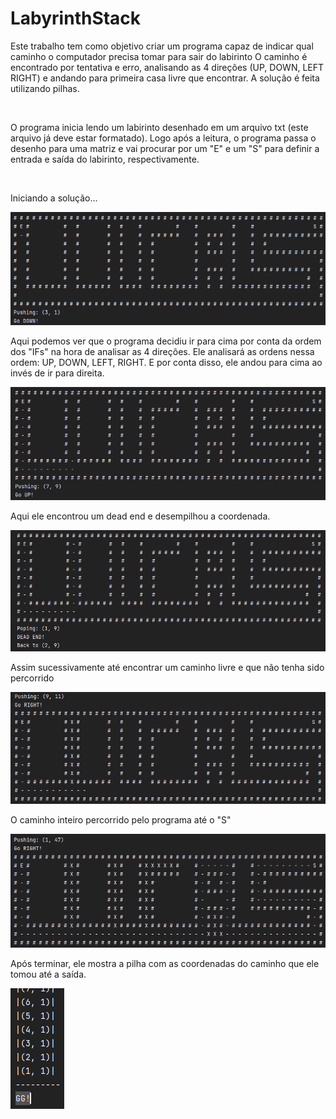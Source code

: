 # LabyrinthStack

<p>Este trabalho tem como objetivo criar um programa capaz de indicar qual caminho o computador precisa tomar para sair do labirinto
   O caminho é encontrado por tentativa e erro, analisando as 4 direções (UP, DOWN, LEFT RIGHT) e andando para primeira casa livre
  que encontrar. A solução é feita utilizando pilhas.
</p><br>

<p>O programa inicia lendo um labirinto desenhado em um arquivo txt (este arquivo já deve estar formatado). Logo após a leitura, o 
programa passa o desenho para uma matriz e vai procurar por um "E" e um "S" para definir a entrada e saída do labirinto, respectivamente.</p>
<br> 

<p> Iniciando a solução...</p>
<img src="https://github.com/LucasYanaga/LabyrinthStack/blob/master/img/img.png">
<br>

<p>Aqui podemos ver que o programa decidiu ir para cima por conta da ordem dos "IFs" na hora de analisar as 4 direções.
 Ele analisará as ordens nessa ordem: UP, DOWN, LEFT, RIGHT. E por conta disso, ele andou para cima ao invés de ir para direita.
</p>
<img src="https://github.com/LucasYanaga/LabyrinthStack/blob/master/img/img_1.png">
<br>

<p>Aqui ele encontrou um dead end e desempilhou a coordenada.</p>
<img src="https://github.com/LucasYanaga/LabyrinthStack/blob/master/img/img_2.png">
<br>

<p>Assim sucessivamente até encontrar um caminho livre e que não tenha sido percorrido</p>
<img src="https://github.com/LucasYanaga/LabyrinthStack/blob/master/img/img_3.png">

<p>O caminho inteiro percorrido pelo programa até o "S"</p>
<img src="https://github.com/LucasYanaga/LabyrinthStack/blob/master/img/img_4.png">

<p>Após terminar, ele mostra a pilha com as coordenadas do caminho que ele tomou até a saída.</p>
<img src="https://github.com/LucasYanaga/LabyrinthStack/blob/master/img/img_5.png">
